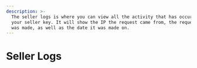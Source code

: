 ```yaml
---
description: >-
  The seller logs is where you can view all the activity that has occurred from
  your seller key. It will show the IP the request came from, the request that
  was made, as well as the date it was made on.
---
```


# Seller Logs

